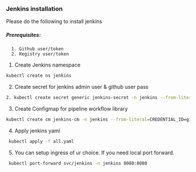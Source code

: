 ### Jenkins installation

Please do the following to install jenkins



##### Prerequisites:
      1. Github user/token
      2. Registry user/token

1. Create Jenkins namespace

```sh
kubectl create ns jenkins
```
2. Create secret for jenkins admin user & github user pass

```sh
2. kubectl create secret generic jenkins-secret -n jenkins --from-literal=JENKINS_USER=admin --from-literal=JENKINS_PASS=admin --from-literal=GIT_USER= --from-literal=GIT_TOKEN=  
```

3. Create Configmap for pipeline workflow library

```sh
kubectl create cm jenkins-cm -n jenkins --from-literal=CREDENTIAL_ID=github-credentials  --from-literal=ORG_FOLDER_NAME=kube-ci  --from-literal=GIT_ORG= --from-literal=SHARED_PIPELINE_URL=https://github.com/sivarajp/jenkins-shared-pipeline.git
```

4. Apply jenkins yaml

```sh
 kubectl apply -f all.yaml
```

5. You can setup ingress of ur choice. If you need local port forward.

```sh
 kubectl port-forward svc/jenkins -n jenkins 8080:8080
```
